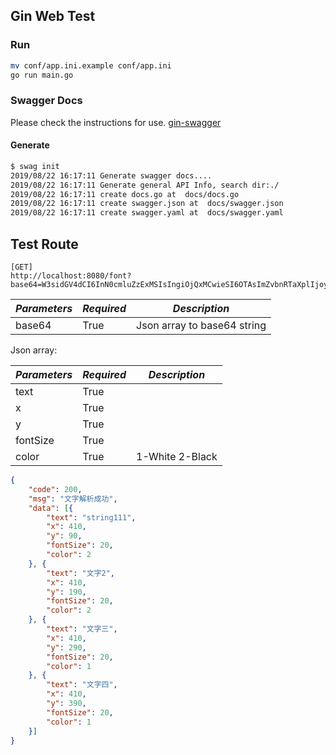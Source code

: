## Gin Web Test

### Run

```bash
mv conf/app.ini.example conf/app.ini
go run main.go
```

### Swagger Docs

Please check the instructions for use.
[gin-swagger](https://github.com/swaggo/gin-swagger)

#### Generate
```bash
$ swag init
2019/08/22 16:17:11 Generate swagger docs....
2019/08/22 16:17:11 Generate general API Info, search dir:./
2019/08/22 16:17:11 create docs.go at  docs/docs.go
2019/08/22 16:17:11 create swagger.json at  docs/swagger.json
2019/08/22 16:17:11 create swagger.yaml at  docs/swagger.yaml
```

## Test Route
```
[GET]
http://localhost:8080/font?base64=W3sidGV4dCI6InN0cmluZzExMSIsIngiOjQxMCwieSI6OTAsImZvbnRTaXplIjoyMCwiY29sb3IiOjJ9LHsidGV4dCI6IuaWh+WtlzIiLCJ4Ijo0MTAsInkiOjE5MCwiZm9udFNpemUiOjIwLCJjb2xvciI6Mn0seyJ0ZXh0Ijoi5paH5a2X5LiJIiwieCI6NDEwLCJ5IjoyOTAsImZvbnRTaXplIjoyMCwiY29sb3IiOjF9LHsidGV4dCI6IuaWh+Wtl+WbmyIsIngiOjQxMCwieSI6MzkwLCJmb250U2l6ZSI6MjAsImNvbG9yIjoxfV0=
```

| *Parameters* | *Required* | *Description*               |
| ------------ | ---------- | --------------------------- |
| base64       | True       | Json array to base64 string |


Json array:

| ***Parameters*** | ***Required*** | ***Description*** |
| ---------------- | -------------- | ----------------- |
| text             | True           |                   |
| x                | True           |                   |
| y                | True           |                   |
| fontSize         | True           |                   |
| color            | True           | 1-White 2-Black   |

```json
{
    "code": 200,
    "msg": "文字解析成功",
    "data": [{
        "text": "string111",
        "x": 410,
        "y": 90,
        "fontSize": 20,
        "color": 2
    }, {
        "text": "文字2",
        "x": 410,
        "y": 190,
        "fontSize": 20,
        "color": 2
    }, {
        "text": "文字三",
        "x": 410,
        "y": 290,
        "fontSize": 20,
        "color": 1
    }, {
        "text": "文字四",
        "x": 410,
        "y": 390,
        "fontSize": 20,
        "color": 1
    }]
}
```


